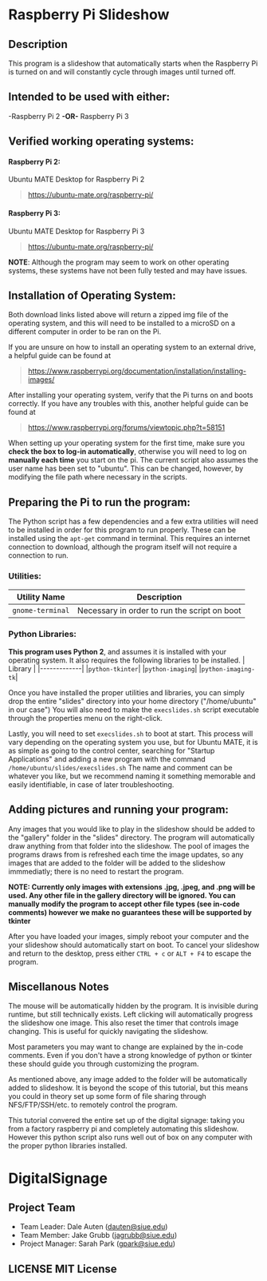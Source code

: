 # Raspberry Pi Slideshow
## Description
This program is a slideshow that automatically starts when the Raspberry Pi is turned on and will constantly cycle through images until turned off.
## Intended to be used with either:
-Raspberry Pi 2 **-OR-** Raspberry Pi 3

## Verified working operating systems:
#### Raspberry Pi 2:
Ubuntu MATE Desktop for Raspberry Pi 2 
> https://ubuntu-mate.org/raspberry-pi/

#### Raspberry Pi 3:
Ubuntu MATE Desktop for Raspberry Pi 3 
> https://ubuntu-mate.org/raspberry-pi/

**NOTE**: Although the program may seem to work on other operating systems, these systems have not been fully tested and may have issues. 

## Installation of Operating System:
Both download links listed above will return a zipped img file of the operating system, and this will need to be installed to a microSD on a different computer in order to be ran on the Pi.

If you are unsure on how to install an operating system to an external drive, a helpful guide can be found at 
> https://www.raspberrypi.org/documentation/installation/installing-images/

After installing your operating system, verify that the Pi turns on and boots correctly. If you have any troubles with this, another helpful guide can be found at 
> https://www.raspberrypi.org/forums/viewtopic.php?t=58151

When setting up your operating system for the first time, make sure you **check the box to log-in automatically**, otherwise you will need to log on **manually each time** you start on the pi. 
The current script also assumes the user name has been set to "ubuntu". This can be changed, however, by modifying the file path where necessary in the scripts.

## Preparing the Pi to run the program:
The Python script has a few dependencies and a few extra utilities will need to be installed in order for this program to run properly. These can be installed using the `apt-get` command in terminal. This requires an internet connection to download, although the program itself will not require a connection to run.

### Utilities:
| Utility Name | Description |
| ------------ | ------------|
| `gnome-terminal`| Necessary in order to run the script on boot|

### Python Libraries:
**This program uses Python 2**, and assumes it is installed with your operating system. It also requires the following libraries to be installed.
| Library |
|-------------|
|`python-tkinter`|
|`python-imaging`|
|`python-imaging-tk`|

Once you have installed the proper utilities and libraries, you can simply drop the entire "slides" directory into your home directory ("/home/ubuntu" in our case") You will also need to make the `execslides.sh` script executable through the properties menu on the right-click.

Lastly, you will need to set `execslides.sh` to boot at start. This process will vary depending on the operating system you use, but for Ubuntu MATE, it is as simple as going to the control center, searching for "Startup Applications" and adding a new program with the command `/home/ubuntu/slides/execslides.sh` 
The name and comment can be whatever you like, but we recommend naming it something memorable and easily identifiable, in case of later troubleshooting.

## Adding pictures and running your program:
Any images that you would like to play in the slideshow should be added to the "gallery" folder in the "slides" directory. The program will automatically draw anything from that folder into the slideshow.  The pool of images the programs draws from is refreshed each time the image updates, so any images that are added to the folder will be added to the slideshow immmediatly; there is no need to restart the program.

**NOTE:  Currently only images with extensions .jpg, .jpeg, and .png will be used.  Any other file in the gallery directory will be ignored.  You can manually modify the program to accept other file types (see in-code comments) however we make no guarantees these will be supported by tkinter**

After you have loaded your images, simply reboot your computer and the your slideshow should automatically start on boot.
To cancel your slideshow and return to the desktop, press either `CTRL + c` or `ALT + F4` to escape the program.

## Miscellanous Notes
The mouse will be automatically hidden by the program.  It is invisible during runtime, but still technically exists.
Left clicking will automatically progress the slideshow one image.  This also reset the timer that controls image changing.  This is useful for quickly navigating the slideshow.

Most parameters you may want to change are explained by the in-code comments.  Even if you don't have a strong knowledge of python or tkinter these should guide you through customizing the program.

As mentioned above, any image added to the folder will be automatically added to slideshow.  It is beyond the scope of this tutorial, but this means you could in theory set up some form of file sharing through NFS/FTP/SSH/etc. to remotely control the program.

This tutorial convered the entire set up of the digital signage: taking you from a factory raspberry pi and completely automating this slideshow.  However this python script also runs well out of box on any computer with the proper python libraries installed.

# DigitalSignage

## Project Team 

- Team Leader: Dale Auten (dauten@siue.edu)
- Team Member: Jake Grubb (jagrubb@siue.edu)
- Project Manager: Sarah Park (gpark@siue.edu)

## LICENSE MIT License
